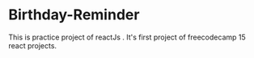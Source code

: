 # Birthday-Reminder
This is practice project of reactJs . It's first project of freecodecamp 15 react projects.
